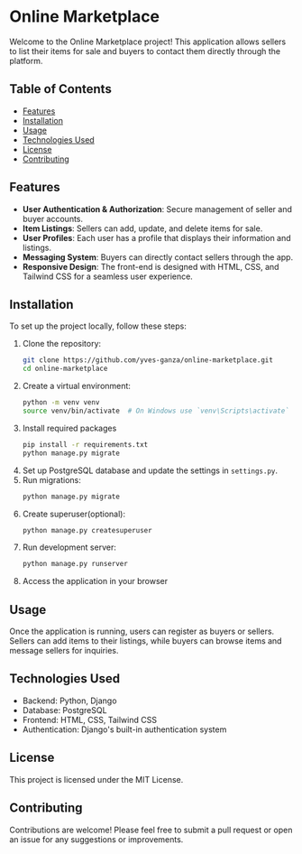 # Online Marketplace

Welcome to the Online Marketplace project! This application allows sellers to list their items for sale and buyers to contact them directly through the platform.

## Table of Contents

- [Features](#features)
- [Installation](#installation)
- [Usage](#usage)
- [Technologies Used](#technologies-used)
- [License](#license)
- [Contributing](#contributing)

## Features

- **User Authentication & Authorization**: Secure management of seller and buyer accounts.
- **Item Listings**: Sellers can add, update, and delete items for sale.
- **User Profiles**: Each user has a profile that displays their information and listings.
- **Messaging System**: Buyers can directly contact sellers through the app.
- **Responsive Design**: The front-end is designed with HTML, CSS, and Tailwind CSS for a seamless user experience.

## Installation

To set up the project locally, follow these steps:

1. Clone the repository:
   ```bash
   git clone https://github.com/yves-ganza/online-marketplace.git
   cd online-marketplace
   ```
2. Create a virtual environment:
   ```bash
   python -m venv venv
   source venv/bin/activate  # On Windows use `venv\Scripts\activate`
   ```
3. Install required packages
   ```bash
   pip install -r requirements.txt
   python manage.py migrate
   ```
4. Set up PostgreSQL database and update the settings in `settings.py`.
5. Run migrations:
   ```bash
   python manage.py migrate
   ```
6. Create superuser(optional):
   ```bash
   python manage.py createsuperuser
   ```
7. Run development server:
   ```bash
   python manage.py runserver
   ```
8. Access the application in your browser

## Usage

Once the application is running, users can register as buyers or sellers. Sellers can add items to their listings, while buyers can browse items and message sellers for inquiries.

## Technologies Used

* Backend: Python, Django
* Database: PostgreSQL
* Frontend: HTML, CSS, Tailwind CSS
* Authentication: Django's built-in authentication system

## License
This project is licensed under the MIT License.

## Contributing

Contributions are welcome! Please feel free to submit a pull request or open an issue for any suggestions or improvements.

